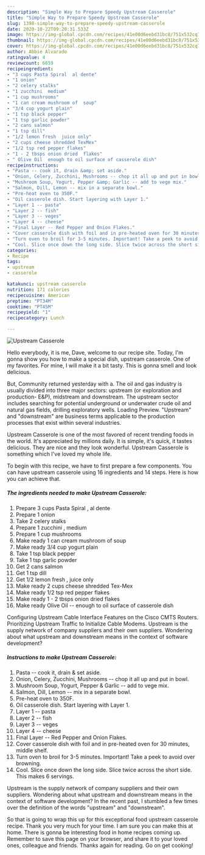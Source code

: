 ```yaml
---
description: "Simple Way to Prepare Speedy Upstream Casserole"
title: "Simple Way to Prepare Speedy Upstream Casserole"
slug: 1398-simple-way-to-prepare-speedy-upstream-casserole
date: 2020-10-22T09:20:31.533Z
image: https://img-global.cpcdn.com/recipes/41e00d6eebd31bc8/751x532cq70/upstream-casserole-recipe-main-photo.jpg
thumbnail: https://img-global.cpcdn.com/recipes/41e00d6eebd31bc8/751x532cq70/upstream-casserole-recipe-main-photo.jpg
cover: https://img-global.cpcdn.com/recipes/41e00d6eebd31bc8/751x532cq70/upstream-casserole-recipe-main-photo.jpg
author: Abbie Alvarado
ratingvalue: 4
reviewcount: 6659
recipeingredient:
- "3 cups Pasta Spiral  al dente"
- "1 onion"
- "2 celery stalks"
- "1 zucchini  medium"
- "1 cup mushrooms"
- "1 can cream mushroom of  soup"
- "3/4 cup yogurt plain"
- "1 tsp black pepper"
- "1 tsp garlic powder"
- "2 cans salmon"
- "1 tsp dill"
- "1/2 lemon fresh  juice only"
- "2 cups cheese shredded TexMex"
- "1/2 tsp red pepper flakes"
- "1 - 2 tbsps onion dried  flakes"
- " Olive Oil  enough to oil surface of casserole dish"
recipeinstructions:
- "Pasta -- cook it, drain &amp; set aside."
- "Onion, Celery, Zucchini, Mushrooms -- chop it all up and put in bowl."
- "Mushroom Soup, Yogurt, Pepper &amp; Garlic -- add to vege mix."
- "Salmon, Dill, Lemon -- mix in a separate bowl."
- "Pre-heat oven to 350F."
- "Oil casserole dish. Start layering with Layer 1."
- "Layer 1 -- pasta"
- "Layer 2 -- fish"
- "Layer 3 -- veges"
- "Layer 4 -- cheese"
- "Final Layer -- Red Pepper and Onion Flakes."
- "Cover casserole dish with foil and in pre-heated oven for 30 minutes, middle shelf."
- "Turn oven to broil for 3-5 minutes. Important! Take a peek to avoid over browning."
- "Cool. Slice once down the long side. Slice twice across the short side. This makes 6 servings."
categories:
- Recipe
tags:
- upstream
- casserole

katakunci: upstream casserole 
nutrition: 171 calories
recipecuisine: American
preptime: "PT34M"
cooktime: "PT45M"
recipeyield: "1"
recipecategory: Lunch

---
```



![Upstream Casserole](https://img-global.cpcdn.com/recipes/41e00d6eebd31bc8/751x532cq70/upstream-casserole-recipe-main-photo.jpg)

Hello everybody, it is me, Dave, welcome to our recipe site. Today, I'm gonna show you how to make a special dish, upstream casserole. One of my favorites. For mine, I will make it a bit tasty. This is gonna smell and look delicious.

But, Community returned yesterday with a. The oil and gas industry is usually divided into three major sectors: upstream (or exploration and production- E&amp;P), midstream and downstream. The upstream sector includes searching for potential underground or underwater crude oil and natural gas fields, drilling exploratory wells. Loading Preview. &#34;Upstream&#34; and &#34;downstream&#34; are business terms applicable to the production processes that exist within several industries.

Upstream Casserole is one of the most favored of recent trending foods in the world. It's appreciated by millions daily. It is simple, it's quick, it tastes delicious. They are nice and they look wonderful. Upstream Casserole is something which I've loved my whole life.


To begin with this recipe, we have to first prepare a few components. You can have upstream casserole using 16 ingredients and 14 steps. Here is how you can achieve that.

<!--inarticleads1-->

##### The ingredients needed to make Upstream Casserole:

1. Prepare 3 cups Pasta Spiral , al dente
1. Prepare 1 onion
1. Take 2 celery stalks
1. Prepare 1 zucchini , medium
1. Prepare 1 cup mushrooms
1. Make ready 1 can cream mushroom of  soup
1. Make ready 3/4 cup yogurt plain
1. Take 1 tsp black pepper
1. Take 1 tsp garlic powder
1. Get 2 cans salmon
1. Get 1 tsp dill
1. Get 1/2 lemon fresh , juice only
1. Make ready 2 cups cheese shredded Tex-Mex
1. Make ready 1/2 tsp red pepper flakes
1. Make ready 1 - 2 tbsps onion dried  flakes
1. Make ready  Olive Oil -- enough to oil surface of casserole dish


Configuring Upstream Cable Interface Features on the Cisco CMTS Routers. Prioritizing Upstream Traffic to Initialize Cable Modems. Upstream is the supply network of company suppliers and their own suppliers. Wondering about what upstream and downstream means in the context of software development? 

<!--inarticleads2-->

##### Instructions to make Upstream Casserole:

1. Pasta -- cook it, drain &amp; set aside.
1. Onion, Celery, Zucchini, Mushrooms -- chop it all up and put in bowl.
1. Mushroom Soup, Yogurt, Pepper &amp; Garlic -- add to vege mix.
1. Salmon, Dill, Lemon -- mix in a separate bowl.
1. Pre-heat oven to 350F.
1. Oil casserole dish. Start layering with Layer 1.
1. Layer 1 -- pasta
1. Layer 2 -- fish
1. Layer 3 -- veges
1. Layer 4 -- cheese
1. Final Layer -- Red Pepper and Onion Flakes.
1. Cover casserole dish with foil and in pre-heated oven for 30 minutes, middle shelf.
1. Turn oven to broil for 3-5 minutes. Important! Take a peek to avoid over browning.
1. Cool. Slice once down the long side. Slice twice across the short side. This makes 6 servings.


Upstream is the supply network of company suppliers and their own suppliers. Wondering about what upstream and downstream means in the context of software development? In the recent past, I stumbled a few times over the definition of the words &#34;upstream&#34; and &#34;downstream&#34;. 

So that is going to wrap this up for this exceptional food upstream casserole recipe. Thank you very much for your time. I am sure you can make this at home. There is gonna be interesting food in home recipes coming up. Remember to save this page on your browser, and share it to your loved ones, colleague and friends. Thanks again for reading. Go on get cooking!
